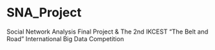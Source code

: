 # SNA_Project
Social Network Analysis Final Project &amp; The 2nd IKCEST “The Belt and Road” International Big Data Competition
